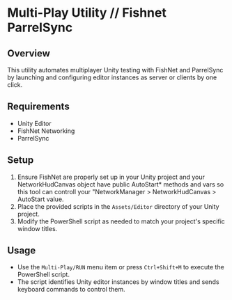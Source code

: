 
# Multi-Play Utility // Fishnet ParrelSync

## Overview
This utility automates multiplayer Unity testing with FishNet and ParrelSync by launching and configuring editor instances as server or clients by one click.

## Requirements
- Unity Editor
- FishNet Networking
- ParrelSync

## Setup
1. Ensure FishNet are properly set up in your Unity project and your NetworkHudCanvas object have public AutoStart* methods and vars so this tool can controll your "NetworkManager > NetworkHudCanvas > AutoStart value.
2. Place the provided scripts in the `Assets/Editor` directory of your Unity project.
3. Modify the PowerShell script as needed to match your project's specific window titles.

## Usage
- Use the `Multi-Play/RUN` menu item or press `Ctrl+Shift+M` to execute the PowerShell script.
- The script identifies Unity editor instances by window titles and sends keyboard commands to control them.
